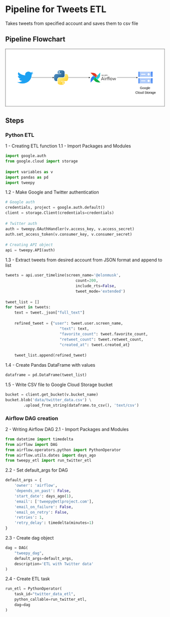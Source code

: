 # Pipeline for Tweets ETL
Takes tweets from specified account and saves them to csv file

## Pipeline Flowchart
![Pipeline Flowchart](pipeline_flowchart.png "Pipeline Flowchart")

## Steps
### Python ETL
1 - Creating ETL function
1.1 - Import Packages and Modules
```python
import google.auth
from google.cloud import storage

import variables as v
import pandas as pd
import tweepy
```
1.2 - Make Google and Twitter authentication
```python
# Google auth
credentials, project = google.auth.default()
client = storage.Client(credentials=credentials)

# Twitter auth
auth = tweepy.OAuthHandler(v.access_key, v.access_secret)
auth.set_access_token(v.consumer_key, v.consumer_secret)

# Creating API object
api = tweepy.API(auth)
```
1.3 - Extract tweets from desired account from JSON format and append to list
```python
tweets = api.user_timeline(screen_name='@elonmusk',
                               count=200,
                               include_rts=False,
                               tweet_mode='extended')

tweet_list = []
for tweet in tweets:
    text = tweet._json["full_text"]

    refined_tweet = {"user": tweet.user.screen_name,
                        "text": text,
                        "favorite_count": tweet.favorite_count,
                        "retweet_count": tweet.retweet_count,
                        "created_at": tweet.created_at}

    tweet_list.append(refined_tweet)   
```
1.4 - Create Pandas DataFrame with values
```python
dataframe = pd.DataFrame(tweet_list) 
```
1.5 - Write CSV file to Google Cloud Storage bucket
```python
bucket = client.get_bucket(v.bucket_name)
bucket.blob('data/twitter_data.csv') \
        .upload_from_string(dataframe.to_csv(), 'text/csv')
```

### Airflow DAG creation 
2 - Writing Airflow DAG
2.1 - Import Packages and Modules
```python
from datetime import timedelta
from airflow import DAG
from airflow.operators.python import PythonOperator
from airflow.utils.dates import days_ago
from tweepy_etl import run_twitter_etl
```
2.2 - Set default_args for DAG
```python
default_args = {
    'owner': 'airflow',
    'depends_on_past': False,
    'start_date': days_ago(1),
    'email': ['tweepy@etlproject.com'],
    'email_on_failure': False,
    'email_on_retry': False,
    'retries': 1,
    'retry_delay': timedelta(minutes=1)
}
```
2.3 - Create dag object
```python
dag = DAG(
    "tweepy_dag",
    default_args=default_args,
    description='ETL with Twitter data'
)
```
2.4 - Create ETL task
```python
run_etl = PythonOperator(
    task_id="twitter_data_etl",
    python_callable=run_twitter_etl,
    dag=dag
)
```